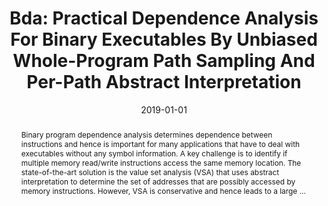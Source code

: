 ---
title: "Bda: Practical Dependence Analysis For Binary Executables By Unbiased Whole-Program Path Sampling And Per-Path Abstract Interpretation"
abstract: "Binary program dependence analysis determines dependence between instructions and hence is important for many applications that have to deal with executables without any symbol information. A key challenge is to identify if multiple memory read/write instructions access the same memory location. The state-of-the-art solution is the value set analysis (VSA) that uses abstract interpretation to determine the set of addresses that are possibly accessed by memory instructions. However, VSA is conservative and hence leads to a large …"
date: 2019-01-01
venue: ""
paperurl: https://dl.acm.org/doi/abs/10.1145/3360563
authors: "Zhuo Zhang, Wei You, Guanhong Tao, Guannan Wei, Yonghwi Kwon and Xiangyu Zhang"
awards: ""
---